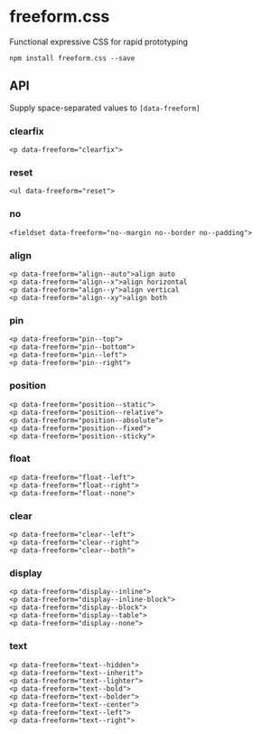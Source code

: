 # freeform.css
Functional expressive CSS for rapid prototyping

```
npm install freeform.css --save
```

## API
Supply space-separated values to `[data-freeform]`

### clearfix
```
<p data-freeform="clearfix">
```

### reset
```
<ul data-freeform="reset">
```

### no
```
<fieldset data-freeform="no--margin no--border no--padding">
```

### align
```
<p data-freeform="align--auto">align auto
<p data-freeform="align--x">align horizontal
<p data-freeform="align--y">align vertical
<p data-freeform="align--xy">align both
```

### pin
```
<p data-freeform="pin--top">
<p data-freeform="pin--bottom">
<p data-freeform="pin--left">
<p data-freeform="pin--right">
```

### position
```
<p data-freeform="position--static">
<p data-freeform="position--relative">
<p data-freeform="position--absolute">
<p data-freeform="position--fixed">
<p data-freeform="position--sticky">
```

### float
```
<p data-freeform="float--left">
<p data-freeform="float--right">
<p data-freeform="float--none">
```

### clear
```
<p data-freeform="clear--left">
<p data-freeform="clear--right">
<p data-freeform="clear--both">
```

### display
```
<p data-freeform="display--inline">
<p data-freeform="display--inline-block">
<p data-freeform="display--block">
<p data-freeform="display--table">
<p data-freeform="display--none">
```

### text
```
<p data-freeform="text--hidden">
<p data-freeform="text--inherit">
<p data-freeform="text--lighter">
<p data-freeform="text--bold">
<p data-freeform="text--bolder">
<p data-freeform="text--center">
<p data-freeform="text--left">
<p data-freeform="text--right">
```
